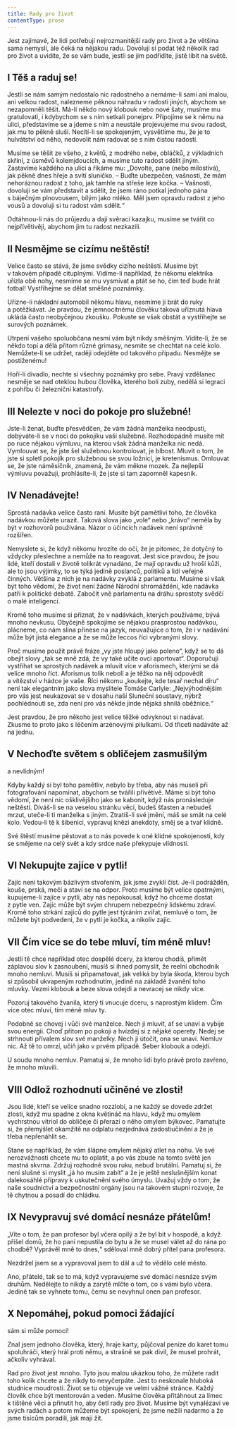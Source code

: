 ```yaml
---
title: Rady pro život
contentType: prose
---
```


  

Jest zajímavé, že lidi potřebují nejrozmanitější rady pro život a že většina sama nemyslí, ale čeká na nějakou radu. Dovoluji si podat též několik rad pro život a uvidíte, že se vám bude, jestli se jim podřídíte, jistě líbit na světě.

## I Těš a raduj se!

  

Jestli se nám samým nedostalo nic radostného a nemáme-li sami ani malou, ani velkou radost, nalezneme pěknou náhradu v radosti jiných, abychom se nezapomněli těšit. Má-li někdo nový klobouk nebo nové šaty, musíme mu gratulovati, i kdybychom se s ním setkali ponejprv. Připojíme se k němu na ulici, představíme se a jdeme s ním a neustále projevujeme mu svou radost, jak mu to pěkně sluší. Necítí-li se spokojeným, vysvětlíme mu, že je to hulvátství od něho, nedovolit nám radovat se s ním čistou radostí.

Musíme se těšit ze všeho, z květů, z modrého nebe, obláčků, z výkladních skříní, z úsměvů kolemjdoucích, a musíme tuto radost sdělit jiným. Zastavíme každého na ulici a říkáme mu: „Dovolte, pane (nebo milostivá), jak pěkně dnes hřeje a svítí sluníčko. – Buďte ubezpečen, vašnosti, že mám nehoráznou radost z toho, jak tamhle na střeše leze kočka. – Vašnosti, dovoluji se vám představit a sdělit, že jsem ráno potkal jednoho pána s báječným plnovousem, bílým jako mléko. Měl jsem opravdu radost z jeho vousů a dovoluji si tu radost vám sdělit.“

Odtáhnou-li nás do průjezdu a dají svěrací kazajku, musíme se tvářit co nejpřívětivěji, abychom jim tu radost nezkazili.

## II Nesmějme se cizímu neštěstí!

  

Velice často se stává, že jsme svědky cizího neštěstí. Musíme být v takovém případě cituplnými. Vidíme-li například, že někomu elektrika uřízla obě nohy, nesmíme se mu vysmívat a ptát se ho, čím teď bude hrát fotbal! Vystříhejme se dělat směšné poznámky.

Uřízne-li nákladní automobil někomu hlavu, nesmíme ji brát do ruky a potěžkávat. Je pravdou, že jemnocitnému člověku taková uříznutá hlava ukládá často neobyčejnou zkoušku. Pokuste se však obstát a vystříhejte se surových poznámek.

Utrpení vašeho spoluobčana nesmí vám být nikdy směšným. Vidíte-li, že se někdo topí a dělá přitom různé grimasy, nesmíte se chechtat na celé kolo. Nemůžete-li se udržet, raději odejděte od takového případu. Nesmějte se postiženému!

Hoří-li divadlo, nechte si všechny poznámky pro sebe. Pravý vzdělanec nesměje se nad oteklou hubou člověka, kterého bolí zuby, nedělá si legraci z pohřbu či železniční katastrofy.

## III Nelezte v noci do pokoje pro služebné!

  

Jste-li ženat, buďte přesvědčen, že vám žádná manželka neodpustí, dobýváte-li se v noci do pokojíku vaší služebné. Rozhodopádně musíte mít po ruce nějakou výmluvu, na kterou však žádná manželka nic nedá. Vymlouvat se, že jste šel služebnou kontrolovat, je blbost. Mluvit o tom, že jste si spletl pokojík pro služebnou se svou ložnicí, je kretenismus. Omlouvat se, že jste náměsíčník, znamená, že vám měkne mozek. Za nejlepší výmluvu považuji, prohlásíte-li, že jste si tam zapomněl kapesník.

## IV Nenadávejte!

  

Sprostá nadávka velice často raní. Musíte být pamětlivi toho, že člověka nadávkou můžete urazit. Taková slova jako „vole“ nebo „krávo“ neměla by být v rozhovorů používána. Názor o účincích nadávek není správně rozšířen.

Nemyslete si, že když někomu hrozíte do očí, že je pitomec, že dotyčný to vždycky přeslechne a nemůže na to reagovat. Jest sice pravdou, že jsou lidé, kteří dostali v životě tolikrát vynadáno, že mají opravdu už hroší kůži, ale to jsou výjimky, to se týká jedině poslanců, politiků a lidí veřejně činných. Většina z nich je na nadávky zvyklá z parlamentu. Musíme si však být toho vědomi, že život není žádné Národní shromáždění, kde nadávka patří k politické debatě. Zabočit vně parlamentu na dráhu sprostoty svědčí o malé inteligenci.

Kromě toho musíme si přiznat, že v nadávkách, kterých používáme, bývá mnoho nevkusu. Obyčejně spokojíme se nějakou prasprostou nadávkou, plácneme, co nám slina přinese na jazyk, neuvažujíce o tom, že i v nadávání může být jistá elegance a že se může leccos říci vybranými slovy.

Proč musíme použít právě fráze „vy jste hloupý jako poleno“, když se to dá obejít slovy „tak se mně zdá, že vy také učíte ovci aportovat“. Doporučuji vystříhat se sprostých nadávek a mluvit více v aforismech, kterými se dá velice mnoho říct. Aforismus tolik nebolí a je těžko na něj odpovědít a vítězství v hádce je vaše. Říci někomu „koukejte, kde tesař nechal díru“ není tak elegantním jako slova myslitele Tomáše Carlyle: „Nejvýhodnějším pro vás jest neukazovat se v dosahu naší Sluneční soustavy, nýbrž poohlédnouti se, zda není pro vás někde jinde nějaká shnilá oběžnice.“

Jest pravdou, že pro někoho jest velice těžké odvyknout si nadávat. Zkusme to proto jako s léčením arzénovými pilulkami. Od třiceti nadáváte až na jednu.

## V Nechoďte světem s obličejem zasmušilým  
a nevlídným!

  

Kdyby každý si byl toho pamětliv, nebylo by třeba, aby nás museli při fotografování napomínat, abychom se tvářili přívětivě. Máme si být toho vědomí, že není nic ošklivějšího jako se kabonit, když nás pronásleduje neštěstí. Díváš-li se na veselou stránku věci, budeš šťasten a nebudeš mrzut, uteče-li ti manželka s jiným. Ztratíš-li své jmění, máš se smát na celé kolo. Vedou-li tě k šibenici, vypravuj knězi anekdoty, směj se a tvař klidně.

Své štěstí musíme pěstovat a to nás povede k oné klidné spokojenosti, kdy se smějeme na celý svět a kdy srdce naše překypuje vlídností.

## VI Nekupujte zajíce v pytli!

  

Zajíc není takovým bázlivým stvořením, jak jsme zvyklí číst. Je-li podrážděn, kouše, prská, mečí a staví se na odpor. Proto musíme být velice opatrnými, kupujeme-li zajíce v pytli, aby nás nepokousal, když ho chceme dostat z pytle ven. Zajíc může být svým chrupem nebezpečný lidskému zdraví. Kromě toho strkání zajíců do pytle jest týráním zvířat, nemluvě o tom, že můžete být podvedeni, že v pytli je kočka, a nikoliv zajíc.

## VII Čím více se do tebe mluví, tím méně mluv!

  

Jestli tě chce například otec dospělé dcery, za kterou chodíš, přimět záplavou slov k zasnoubení, musíš si ihned pomyslit, že reelní obchod­ník mnoho nemluví. Musíš si připamatovat, jak veliká by byla škoda, kterou bych si způsobil ukvapeným rozhodnutím, jedině na základě žvanění toho mluvky. Vezmi klobouk a beze slova odejdi a nevracej se nikdy více.

Pozoruj takového žvanila, který ti vnucuje dceru, s naprostým klidem. Čím více otec mluví, tím méně mluv ty.

Podobně se chovej i vůči své manželce. Nech ji mluvit, ať se unaví a vybije svou energii. Choď přitom po pokoji a hvízdej si z nějaké operety. Nedej se strhnouti přívalem slov své manželky. Nech ji útočit, ona se unaví. Nemluv nic. Až tě to omrzí, učiň jako v prvém případě. Seber klobouk a odejdi.

U soudu mnoho nemluv. Pamatuj si, že mnoho lidí bylo právě proto zavřeno, že mnoho mluvili.

## VIII Odlož rozhodnutí učiněné ve zlosti!

  

Jsou lidé, kteří se velice snadno rozzlobí, a ne každý se dovede zdržet zlosti, když mu spadne z okna květináč na hlavu, když mu omylem vychrstnou vitriol do obličeje či přerazí o něho omylem býkovec. Pamatujte si, že přemýšlet okamžitě na odplatu nezjednává zadostiučinění a že je třeba nepřenáhlit se.

Stane se například, že vám šlápne omylem nějaký atlet na nohu. Ve své nerozvážnosti chcete mu to oplatit, a po vás zbude na tomto světě jen mastná skvrna. Zdržuj rozhodně svou ruku, nebuď brutální. Pamatuj si, že není slušné si myslit „já ho musím zabít“ a že je ještě neslušnějším konat dalekosáhlé přípravy k uskutečnění svého úmyslu. Uvažuj vždy o tom, že naše soudnictví a bezpečnostní orgány jsou na takovém stupni rozvoje, že tě chytnou a posadí do chládku.

## IX Nevypravuj své domácí nesnáze přátelům!

  

„Víte o tom, že pan profesor byl včera opilý a že byl bit v hospodě, a když přišel domů, že ho paní nepustila do bytu a že se musel válet až do rána po chodbě? Vyprávěl mně to dnes,“ sděloval mně dobrý přítel pana profesora.

Nezdržel jsem se a vypravoval jsem to dál a už to vědělo celé město.

Ano, přátelé, tak se to má, když vypravujeme své domácí nesnáze svým druhům. Nedělejte to nikdy a zarytě mlčte o tom, co s vámi bylo včera. Jedině tak se vyhnete tomu, čemu se nevyhnul onen pan profesor.

## X Nepomáhej, pokud pomoci žádající  
sám si může pomoci!

  

Znal jsem jednoho člověka, který, hraje karty, půjčoval peníze do karet tomu spoluhráči, který hrál proti němu, a strašně se pak divil, že musel prohrát, ačkoliv vyhrával.

Rad pro život jest mnoho. Tyto jsou malou ukázkou toho, že můžete radit toho kolik chcete a že nikdy to nevyčerpáte. Jest to neskonale hluboká studnice moudrosti. Život se tu objevuje ve velmi vážné stránce. Každý člověk chce být mentorován a veden. Musíme člověka přitáhnout za límec k tištěné věci a přinutit ho, aby četl rady pro život. Musíme být vynalézaví ve svých radách a potom můžeme být spokojeni, že jsme nežili nadarmo a že jsme tisícům poradili, jak mají žít.
